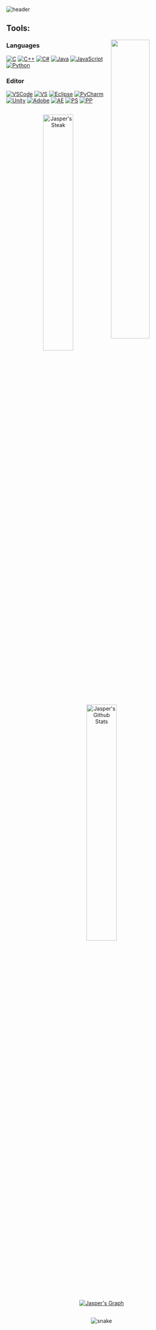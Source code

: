 ![header](https://capsule-render.vercel.app/api?type=waving&color=auto&height=220&section=header&text=Jasper%20Doan&fontSize=60&animation=fadeIn&fontAlignY=38&desc=Software%20Developer%20Student&descAlignY=51&descAlign=62)

## Tools:

  <img src="https://metrics.lecoq.io/wluxie?template=terminal&base.header=0&isocalendar=1&isocalendar.duration=half-year&config.timezone=America%2FLos_Angeles" width ="45%" align="right"/>

### Languages
<p>
  <a href="https://github.com/search?q=user%3Awluxie+language%3Ac"><img alt="C" src="https://img.shields.io/badge/c-%2300599C.svg?style=for-the-badge&logo=c&logoColor=white"></a>
  <a href="https://github.com/search?q=user%3Awluxie+language%3Acpp"><img alt="C++" src="https://img.shields.io/badge/c++-%2300599C.svg?style=for-the-badge&logo=c%2B%2B&logoColor=white"></a>
  <a href="https://github.com/search?q=user%3Awluxie+language%3Acsharp"><img alt="C#" src="https://img.shields.io/badge/c%23-%23239120.svg?style=for-the-badge&logo=c-sharp&logoColor=white"></a>    
  <a href="https://github.com/search?q=user%3Awluxie+language%3Ajava"><img alt="Java" src="https://img.shields.io/badge/java-%23ED8B00.svg?style=for-the-badge&logo=java&logoColor=white"></a>
  <a href="https://github.com/search?q=user%3Awluxie+language%3Ajavascript"><img alt="JavaScript" src="https://img.shields.io/badge/javascript-%23323330.svg?style=for-the-badge&logo=javascript&logoColor=%23F7DF1E"></a>
  <a href="https://github.com/search?q=user%3Awluxie+language%3Apython"><img alt="Python" src="https://img.shields.io/badge/python-3670A0?style=for-the-badge&logo=python&logoColor=ffdd54"></a>

</p>

### Editor  
<p>
  <a href="#"><img alt="VSCode" src="https://img.shields.io/badge/Visual%20Studio%20Code-0078d7.svg?style=for-the-badge&logo=visual-studio-code&logoColor=white&color=black&labelColor=blue"></a>
  <a href="#"><img alt="VS" src="https://img.shields.io/badge/Visual%20Studio-5C2D91.svg?style=for-the-badge&logo=visual-studio&logoColor=white&color=black&labelColor=indigo"></a>
  <a href="#"><img alt="Eclipse" src="https://img.shields.io/badge/Eclipse-FE7A16.svg?style=for-the-badge&logo=Eclipse&logoColor=white&color=black&labelColor=orange"></a>
  <a href="#"><img alt="PyCharm" src="https://img.shields.io/badge/pycharm-143?style=for-the-badge&logo=pycharm&logoColor=black&color=black&labelColor=green"></a>
  <a href="#"><img alt="Unity" src="https://img.shields.io/badge/unity-%23000000.svg?style=for-the-badge&logo=unity&logoColor=black&color=black&labelColor=white"></a>
  <a href="#"><img alt="Adobe" src="https://img.shields.io/badge/adobe-%23FF0000.svg?style=for-the-badge&logo=adobe&logoColor=white&color=black&labelColor=darkred"></a>
  <a href="#"><img alt="AE" src="https://img.shields.io/badge/Adobe%20After%20Effects-9999FF.svg?style=for-the-badge&logo=Adobe%20After%20Effects&logoColor=white&color=black&labelColor=purple"></a>
  <a href="#"><img alt="PS" src="https://img.shields.io/badge/adobephotoshop-%2331A8FF.svg?style=for-the-badge&logo=adobephotoshop&logoColor=white&color=black&labelColor=navy"></a>
  <a href="#"><img alt="PP" src="https://img.shields.io/badge/Adobe%20Premiere%20Pro-9999FF.svg?style=for-the-badge&logo=Adobe%20Premiere%20Pro&logoColor=white&color=black&labelColor=darkviolet"></a>
</p>

## 
<p align="center">
  <a href="#"><img alt="Jasper's Steak"src="http://github-readme-streak-stats.herokuapp.com?user=wluxie&theme=react&date_format=M%20j%5B%2C%20Y%5D&hide_border=true" width="40%"/></a> 
  <a href="#"><img alt="Jasper's Github Stats" src="https://github-readme-stats.vercel.app/api?username=wluxie&show_icons=true&theme=react&hide_border=true" width="40%"/></a>
</p>

<p align="center">
  <a href="#"><img alt="Jasper's Graph" src="https://activity-graph.herokuapp.com/graph?username=wluxie&bg_color=20232a&color=61d9fa&line=61d9fa&point=61d9fa&area=true&hide_border=true"></a>
</p>

##
<p align="center">
   <img src="https://github.com/wluxie/wluxie/blob/output/github-contribution-grid-snake.svg" alt="snake">
</p>
